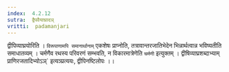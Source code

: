 ```yaml
---
index:  4.2.12
sutra:  द्वैपवैयाघ्रादञ्
vritti:  padamanjari
---
```


द्वीपिव्याघ्रयोरिति । `विरूपाणामपि समानार्थानाम्` एकशेषः प्राप्नोति, तत्रावान्तरजातिभेदेन भिन्नार्थत्वान्न भविष्यतीति समाधातव्यम् । चर्मणैव रथस्य परिवरणं सम्भवति, न विकारमात्रेणेति `चर्मणी` इत्युक्तम् । द्वीषिव्याघ्रशब्दाभ्याम् प्राणिरजतादिभ्योऽञ्` इत्यञ्प्रत्ययः, द्वीपिनष्टिलोपः ।।
